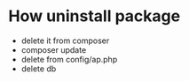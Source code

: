 # How uninstall package
* delete it from composer
* composer update
* delete from config/ap.php
* delete db